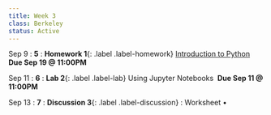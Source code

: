 ```yaml
---
title: Week 3 
class: Berkeley
status: Active
---
```


Sep 9
: **5**
: **Homework 1**{: .label .label-homework} [Introduction to Python](https://datahub.berkeley.edu/hub/user-redirect/git-pull?repo=https%3A%2F%2Fgithub.com%2Fdata-6-berkeley%2Fmaterials-su24&urlpath=tree%2Fmaterials-su24%2Fhw%2Fhw04%2Fhw04.ipynb&branch=main) &nbsp; **Due Sep 19 @ 11:00PM**

Sep 11
: **6**
: **Lab 2**{: .label .label-lab} Using Jupyter Notebooks &nbsp;**Due Sep 11 @ 11:00PM**

Sep 13
: **7**
: **Discussion 3**{: .label .label-discussion}
  : Worksheet &#8226; 
  <!--[Solutions](./assignments/disc01-sols.pdf) -->